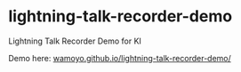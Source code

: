 
# lightning-talk-recorder-demo

Lightning Talk Recorder Demo for KI

Demo here: [wamoyo.github.io/lightning-talk-recorder-demo/](https://wamoyo.github.io/lightning-talk-recorder-demo/)

